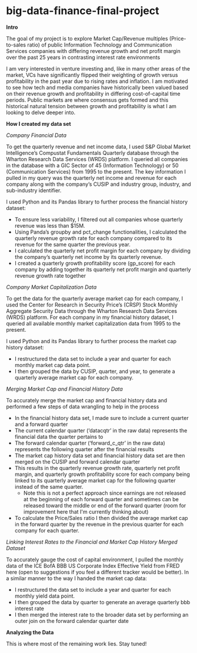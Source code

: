 # big-data-finance-final-project

**Intro**

The goal of my project is to explore Market Cap/Revenue multiples (Price-to-sales ratio) of public Information Technology and Communication Services companies with differing revenue growth and net profit margin over the past 25 years in contrasting interest rate environments

I am very interested in venture investing and, like in many other areas of the market, VCs have significantly flipped their weighting of growth versus profitability in the past year due to rising rates and inflation. I am motivated to see how tech and media companies have historically been valued based on their revenue growth and profitability in differing cost-of-capital time periods. Public markets are where consensus gets formed and this historical natural tension between growth and profitability is what I am looking to delve deeper into.

**How I created my data set**

_Company Financial Data_

To get the quarterly revenue and net income data, I used S&P Global Market Intelligence’s Compustat Fundamentals Quarterly database through the Wharton Research Data Services (WRDS) platform. I queried all companies in the database with a GIC Sector of 45 (Information Technology) or 50 (Communication Services) from 1995 to the present. The key information I pulled in my query was the quarterly net income and revenue for each company along with the company’s CUSIP and industry group, industry, and sub-industry identifier.

I used Python and its Pandas library to further process the financial history dataset:
- To ensure less variability, I filtered out all companies whose quarterly revenue was less than $15M.
- Using Panda’s groupby and pct_change functionalities, I calculated the quarterly revenue growth rate for each company compared to its revenue for the same quarter the previous year. 
- I calculated the quarterly net profit margin for each company by dividing the company’s quarterly net income by its quarterly revenue. 
- I created a quarterly growth profitability score (gp_score) for each company by adding together its quarterly net profit margin and quarterly revenue growth rate together

_Company Market Capitalization Data_

To get the data for the quarterly average market cap for each company, I used the Center for Research in Security Price’s (CRSP) Stock Monthly Aggregate Security Data through the Wharton Research Data Services (WRDS) platform. For each company in my financial history dataset, I queried all available monthly market capitalization data from 1995 to the present.

I used Python and its Pandas library to further process the market cap history dataset:
- I restructured the data set to include a year and quarter for each monthly market cap data point.
- I then grouped the data by CUSIP, quarter, and year, to generate a quarterly average market cap for each company.

_Merging Market Cap and Financial History Data_

To accurately merge the market cap and financial history data and performed a few steps of data wrangling to help in the process
- In the financial history data set, I made sure to include a current quarter and a forward quarter
- The current calendar quarter (‘datacqtr’ in the raw data) represents the financial data the quarter pertains to
- The forward calendar quarter (‘forward_c_qtr’ in the raw data) represents the following quarter after the financial results
- The market cap history data set and financial history data set are then merged on the CUSIP and forward calendar quarter
- This results in the quarterly revenue growth rate, quarterly net profit margin, and quarterly growth profitability score for each company being linked to its quarterly average market cap for the following quarter instead of the same quarter. 
  - Note this is not a perfect approach since earnings are not released at the beginning of each forward quarter and sometimes can be released toward the middle or end of the forward quarter (room for improvement here that I'm currently thinking about)
- To calculate the Price/Sales ratio I then divided the average market cap in the forward quarter by the revenue in the previous quarter for each company for each quarter.

_Linking Interest Rates to the Financial and Market Cap History Merged Dataset_

To accurately gauge the cost of capital environment, I pulled the monthly data of the ICE BofA BBB US Corporate Index Effective Yield from FRED here (open to suggestions if you feel a different tracker would be better). In a similar manner to the way I handed the market cap data:
- I restructured the data set to include a year and quarter for each monthly yield data point.
- I then grouped the data by quarter to generate an average quarterly bbb interest rate
- I then merged the interest rate to the broader data set by performing an outer join on the forward calendar quarter date


**Analyzing the Data**

This is where most of the remaining work lies. Stay tuned!
